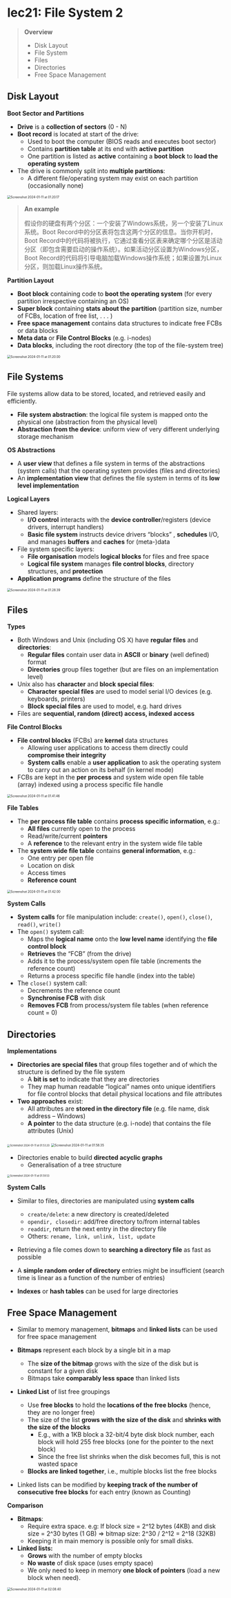 # lec21: File System 2

>   **Overview**
>
>   -   Disk Layout
>   -   File System
>   -   Files
>   -   Directories
>   -   Free Space Management

## Disk Layout

**Boot Sector and Partitions**

-   **Drive** is a **collection of sectors** (0 - N) 
-   **Boot record** is located at start of the drive:
    -   Used to boot the computer (BIOS reads and executes boot sector) 
    -   Contains **partition table** at its end with **active partition** 
    -   One partition is listed as **active** containing a **boot block** to **load the operating system**
-   The drive is commonly split into **multiple partitions**: 
    -   A different file/operating system may exist on each partition (occasionally none)

<img src="assets/Screenshot 2024-01-11 at 01.20.17.png" alt="Screenshot 2024-01-11 at 01.20.17" style="zoom:50%;" />

>   **An example**
>
>   假设你的硬盘有两个分区：一个安装了Windows系统，另一个安装了Linux系统。Boot Record中的分区表将包含这两个分区的信息。当你开机时，Boot Record中的代码将被执行，它通过查看分区表来确定哪个分区是活动分区（即包含需要启动的操作系统）。如果活动分区设置为Windows分区，Boot Record的代码将引导电脑加载Windows操作系统；如果设置为Linux分区，则加载Linux操作系统。

**Partition Layout**

-   **Boot block** containing code to **boot the operating system** (for every partition irrespective containing an OS) 
-   **Super block** containing **stats about the partition** (partition size, number of FCBs, location of free list, . . . ) 
-   **Free space management** contains data structures to indicate free FCBs or data blocks 
-   **Meta data** or **File Control Blocks** (e.g. i-nodes) 
-   **Data blocks**, including the root directory (the top of the file-system tree)

<img src="assets/Screenshot 2024-01-11 at 01.20.00.png" alt="Screenshot 2024-01-11 at 01.20.00" style="zoom:50%;" />

## File Systems

File systems allow data to be stored, located, and retrieved easily and efficiently.

-   **File system abstraction**: the logical file system is mapped onto the physical one (abstraction from the physical level) 
-   **Abstraction from the device**: uniform view of very different underlying storage mechanism

**OS Abstractions**

-   A **user view** that defines a file system in terms of the abstractions (system calls) that the operating system provides (files and directories)
-   An **implementation view** that defines the file system in terms of its **low level implementation**

**Logical Layers**

-   Shared layers:
    -   **I/O control** interacts with the **device controller**/registers (device drivers, interrupt handlers) 
    -   **Basic file system** instructs device drivers “blocks” , **schedules** I/O, and manages **buffers** and **caches** for (meta-)data
-   File system specific layers:
    -   **File organisation** models **logical blocks** for files and free space 
    -   **Logical file system** manages **file control blocks**, directory structures, and **protection**
-   **Application programs** define the structure of the files

<img src="assets/Screenshot 2024-01-11 at 01.28.39.png" alt="Screenshot 2024-01-11 at 01.28.39" style="zoom:50%;" />

## Files

**Types**

-   Both Windows and Unix (including OS X) have **regular files** and **directories**:
    -   **Regular files** contain user data in **ASCII** or **binary** (well defined) format 
    -   **Directories** group files together (but are files on an implementation level)
-   Unix also has **character** and **block special files**:
    -   **Character special files** are used to model serial I/O devices (e.g. keyboards, printers) 
    -   **Block special files** are used to model, e.g. hard drives
-   Files are **sequential, random (direct) access, indexed access**

**File Control Blocks**

-   **File control blocks** (FCBs) are **kernel** data structures
    -   Allowing user applications to access them directly could **compromise their integrity**
    -   **System calls** enable a **user application** to ask the operating system to carry out an action on its behalf (in kernel mode)
-   FCBs are kept in the **per process** and system wide open file table (array) indexed using a process specific file handle

<img src="assets/Screenshot 2024-01-11 at 01.41.46.png" alt="Screenshot 2024-01-11 at 01.41.46" style="zoom:50%;" />

**File Tables**

-   The **per process file table** contains **process specific information**, e.g.:
    -   **All files** currently open to the process 
    -   Read/write/current **pointers** 
    -   A **reference** to the relevant entry in the system wide file table
-   The **system wide file table** contains **general information**, e.g.:
    -   One entry per open file 
    -   Location on disk 
    -   Access times 
    -   **Reference count**



<img src="assets/Screenshot 2024-01-11 at 01.42.00.png" alt="Screenshot 2024-01-11 at 01.42.00" style="zoom:50%;" />

**System Calls**

-   **System calls** for file manipulation include: `create()`, `open()`, `close()`, `read()`, `write()`
-   The `open()` system call:
    -   Maps the **logical name** onto the **low level name** identifying the **file control block** 
    -   **Retrieves** the “FCB” (from the drive) 
    -   Adds it to the process/system open file table (increments the reference count) 
    -   Returns a process specific file handle (index into the table)
-   The `close()` system call:
    -   Decrements the reference count
    -   **Synchronise FCB** with disk 
    -   **Removes FCB** from process/system file tables (when reference count = 0)

## Directories

**Implementations**

-   **Directories are special files** that group files together and of which the structure is defined by the file system
    -   A **bit is set** to indicate that they are directories 
    -   They map human readable “logical” names onto unique identifiers for file control blocks that detail physical locations and file attributes
-   **Two approaches** exist:
    -   All attributes are **stored in the directory file** (e.g. file name, disk address – Windows) 
    -   **A pointer** to the data structure (e.g. i-node) that contains the file attributes (Unix)

<img src="assets/Screenshot 2024-01-11 at 01.53.20.png" alt="Screenshot 2024-01-11 at 01.53.20" style="zoom:40%;" />

<img src="assets/Screenshot 2024-01-11 at 01.58.35.png" alt="Screenshot 2024-01-11 at 01.58.35" style="zoom:50%;" />

-   Directories enable to build **directed acyclic graphs**
    -   Generalisation of a tree structure

<img src="assets/Screenshot 2024-01-11 at 01.59.53.png" alt="Screenshot 2024-01-11 at 01.59.53" style="zoom:40%;" />

**System Calls**

-   Similar to files, directories are manipulated using **system calls** 
    -   `create/delete`: a new directory is created/deleted 
    -   `opendir, closedir`: add/free directory to/from internal tables
    -   `readdir`, return the next entry in the directory file 
    -   Others: `rename, link, unlink, list, update`

-   Retrieving a file comes down to **searching a directory file** as fast as possible 
-   A **simple random order of directory** entries might be insufficient (search time is linear as a function of the number of entries) 
-   **Indexes** or **hash tables** can be used for large directories

## Free Space Management

-   Similar to memory management, **bitmaps** and **linked lists** can be used for free space management 
-   **Bitmaps** represent each block by a single bit in a map
    -   The **size of the bitmap** grows with the size of the disk but is constant for a given disk 
    -   Bitmaps take **comparably less space** than linked lists

-   **Linked List** of list free groupings
    -   Use **free blocks** to hold the **locations of the free blocks** (hence, they are no longer free) 
    -   The size of the list **grows with the size of the disk** and **shrinks with the size of the blocks**
        -   E.g., with a 1KB block a 32-bit/4 byte disk block number, each block will hold 255 free blocks (one for the pointer to the next block) 
        -   Since the free list shrinks when the disk becomes full, this is not wasted space
    -   **Blocks are linked together**, i.e., multiple blocks list the free blocks
-   Linked lists can be modified by **keeping track of the number of consecutive free blocks** for each entry (known as Counting)

**Comparison**

-   **Bitmaps**:
    -   Require extra space. 
        e.g: If block size = 2^12 bytes (4KB) and disk size = 2^30 bytes (1 GB) 
        => bitmap size: 2^30 / 2^12 = 2^18 (32KB) 
    -   Keeping it in main memory is possible only for small disks.
-   **Linked lists:**
    -   **Grows** with the number of empty blocks 
    -   **No waste** of disk space (uses empty space) 
    -   We only need to keep in memory **one block of pointers** (load a new block when need).

<img src="assets/Screenshot 2024-01-11 at 02.08.40.png" alt="Screenshot 2024-01-11 at 02.08.40" style="zoom:50%;" />
